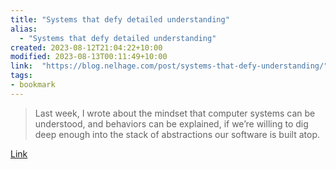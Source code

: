 ```yaml
---
title: "Systems that defy detailed understanding"
alias:
  - "Systems that defy detailed understanding"
created: 2023-08-12T21:04:22+10:00
modified: 2023-08-13T00:11:49+10:00
link:  "https://blog.nelhage.com/post/systems-that-defy-understanding/"
tags:
- bookmark
---
```


> Last week, I wrote about the mindset that computer systems can be understood, and behaviors can be explained, if we’re willing to dig deep enough into the stack of abstractions our software is built atop.

[Link](https://blog.nelhage.com/post/systems-that-defy-understanding/)